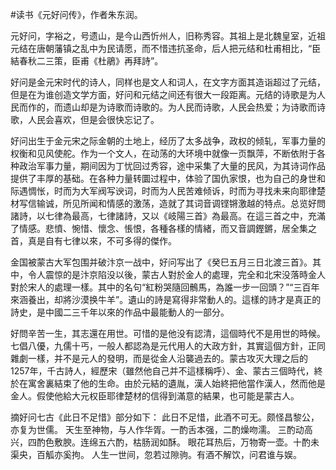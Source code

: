 \#读书《元好问传》，作者朱东润。

元好问，字裕之，号遗山，是今山西忻州人，旧称秀容。其祖上是北魏皇室，近祖元结在唐朝藩镇之乱中为民请愿，而不惜违抗圣命，后人把元结和杜甫相比，“臣結春秋二三策，臣甫《杜鵑》再拜詩”。

好问是金元宋时代的诗人，同样也是文人和词人，在文字方面其造诣超过了元结，但是在为谁创造文学方面，好问和元结之间还有很大一段距离。元结的诗歌是为人民而作的，而遗山却是为诗歌而诗歌的。为人民而诗歌，人民会热爱；为诗歌而诗歌，人民会喜欢，但是会很快忘记了。

好问出生于金元宋之际金朝的土地上，经历了太多战争，政权的倾轧，军事力量的权衡和见风使舵。作为一个文人，在动荡的大环境中就像一页飘萍，不断依附于各种政治军事力量，期间因为丁忧回过秀容，途中采集了大量的民风，为其诗词作品提供了丰厚的基础。在各种力量转圜过程中，体验了国仇家恨，也为自己的身世和际遇惆怅，时而为大军阀写谀词，时而为人民苦难倾诉，时而为寻找未来向耶律楚材写信输诚，所见所闻和情感的激荡，造就了其词音调铿锵激越的特点。总览好問諸詩，以七律為最高，七律諸詩，又以《岐陽三首》為最高。在這三首之中，充滿了情感。悲憤、惋惜、懷念、悵恨，各種各樣的情緒，而又音調鏗鏘，居全集之首，真是自有七律以來，不可多得的傑作。

金国被蒙古大军包围并破汴京一战中，好问写出了《癸巳五月三日北渡三首》。其中，令人震惊的是汴京陷没以後，蒙古人對於金人的處理，完全和北宋没落時金人對於宋人的處理一樣。其中的名句“紅粉哭隨回鶻馬，為誰一步一回頭？”“三百年來涵養出，却將沙漠换牛羊”。遺山的詩是寫得非常動人的。這樣的詩才是真正的詩史，是中國二三千年以來的作品中最能動人的一部分。

好問辛苦一生，其志還在用世。可惜的是他没有認清，這個時代不是用世的時候。七倡八優，九儒十丐，一般人都認為是元代用人的大政方針，其實這個方針，正同雜劇一樣，并不是元人的發明，而是從金人沿襲過去的。蒙古攻灭大理之后的1257年，千古詩人，經歷宋（雖然他自己并不這樣稱呼）、金、蒙古三個時代，終於在寓舍裏結束了他的生命。由於元結的遺胤，漢人始終把他當作漢人，然而他是金人。假使他給大元权臣耶律楚材的信得到滿意的結果，也可能是蒙古人。

摘好问七古《此日不足惜》部分如下： 
此日不足惜，此酒不可无。颇怪昌黎公，亦复为世儒。
天生至神物，与人作华胥。一酌舌本强，二酌燥吻濡。
三酌动高兴，四酌色敷腴。连绵五六酌，枯肠润如酥。
眼花耳热后，万物寄一壶。十酌未渠央，百觚亦奚拘。
人生一世间，忽若过隙驹。有酒不解饮，问君谁与娱。